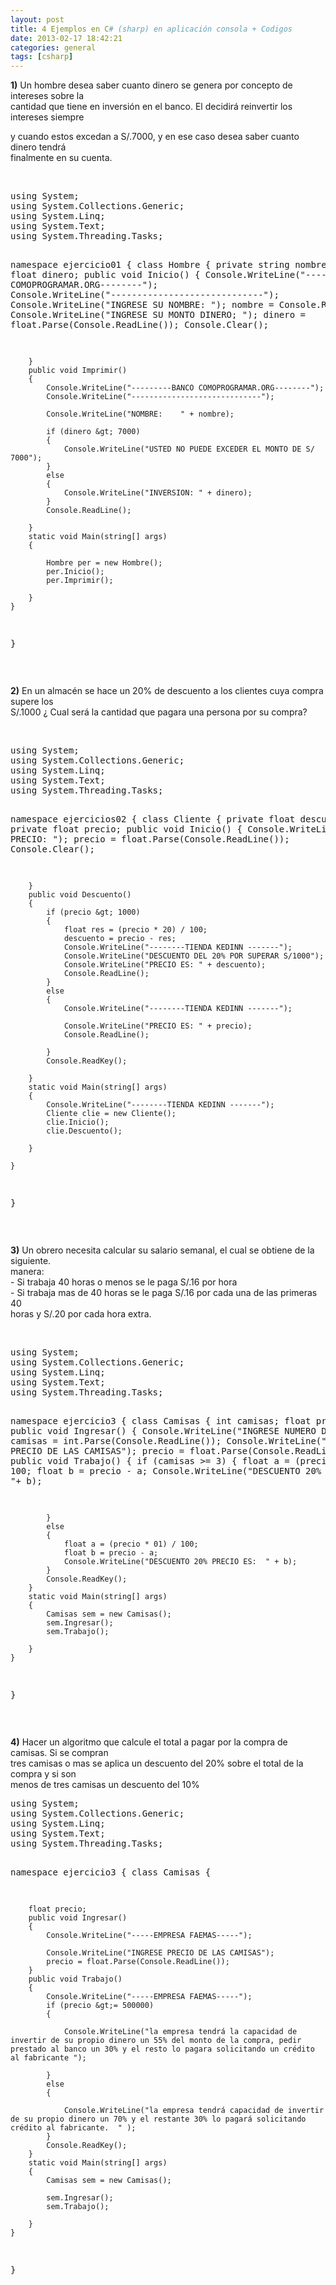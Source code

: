 ```yaml
---
layout: post
title: 4 Ejemplos en C# (sharp) en aplicación consola + Codigos
date: 2013-02-17 18:42:21
categories: general
tags: [csharp]
---
```

<p><strong>1)</strong> Un hombre desea saber cuanto dinero se genera por concepto de intereses sobre la<br />
cantidad que tiene en inversión en el banco. El decidirá reinvertir los intereses siempre<br />

y cuando estos excedan a S/.7000, y en ese caso desea saber cuanto dinero tendrá<br />
finalmente en su cuenta.<!--more--></p>
<p>&nbsp;</p>
<pre class="prettyprint">using System;
using System.Collections.Generic;
using System.Linq;
using System.Text;
using System.Threading.Tasks;

namespace ejercicio01
{
    class Hombre
    {
        private string nombre;
        private float dinero;
        public void Inicio()
        {
            Console.WriteLine("---------BANCO COMOPROGRAMAR.ORG--------");
            Console.WriteLine("-----------------------------");
            Console.WriteLine("INGRESE SU NOMBRE: ");
            nombre = Console.ReadLine();
            Console.WriteLine("INGRESE SU MONTO DINERO; ");
            dinero = float.Parse(Console.ReadLine());
            Console.Clear();

        }
        public void Imprimir()
        {
            Console.WriteLine("---------BANCO COMOPROGRAMAR.ORG--------");
            Console.WriteLine("-----------------------------");

            Console.WriteLine("NOMBRE:    " + nombre);

            if (dinero &gt; 7000)
            {
                Console.WriteLine("USTED NO PUEDE EXCEDER EL MONTO DE S/ 7000");
            }
            else
            {
                Console.WriteLine("INVERSION: " + dinero);
            }
            Console.ReadLine();

        }
        static void Main(string[] args) 
        {

            Hombre per = new Hombre();
            per.Inicio();
            per.Imprimir();

        }
    }
}</pre>
<p>&nbsp;</p>
<p><strong>2)</strong> En un almacén se hace un 20% de descuento a los clientes cuya compra supere los<br />
S/.1000 ¿ Cual será la cantidad que pagara una persona por su compra?</p>
<p>&nbsp;</p>
<pre class="prettyprint">using System;
using System.Collections.Generic;
using System.Linq;
using System.Text;
using System.Threading.Tasks;

namespace ejercicios02
{
    class Cliente
    {
        private float descuento;
        private float precio;
        public void Inicio()
        {
            Console.WriteLine("INGRESE PRECIO: ");
            precio = float.Parse(Console.ReadLine());
            Console.Clear();

        }
        public void Descuento()
        {
            if (precio &gt; 1000)
            {
                float res = (precio * 20) / 100;
                descuento = precio - res;
                Console.WriteLine("--------TIENDA KEDINN -------");
                Console.WriteLine("DESCUENTO DEL 20% POR SUPERAR S/1000");
                Console.WriteLine("PRECIO ES: " + descuento);
                Console.ReadLine();
            }
            else 
            {
                Console.WriteLine("--------TIENDA KEDINN -------");

                Console.WriteLine("PRECIO ES: " + precio);
                Console.ReadLine();

            }
            Console.ReadKey();

        }
        static void Main(string[] args)
        {
            Console.WriteLine("--------TIENDA KEDINN -------");
            Cliente clie = new Cliente();
            clie.Inicio();
            clie.Descuento();

        }

    }
}</pre>
<p>&nbsp;</p>
<p><strong>3)</strong> Un obrero necesita calcular su salario semanal, el cual se obtiene de la siguiente.<br />
manera:<br />
- Si trabaja 40 horas o menos se le paga S/.16 por hora<br />
- Si trabaja mas de 40 horas se le paga S/.16 por cada una de las primeras 40<br />
horas y S/.20 por cada hora extra.</p>
<p>&nbsp;</p>
<pre class="prettyprint">using System;
using System.Collections.Generic;
using System.Linq;
using System.Text;
using System.Threading.Tasks;

namespace ejercicio3
{
    class Camisas
    {
        int camisas;
        float precio;
        public void Ingresar() 
        {
            Console.WriteLine("INGRESE NUMERO DE CAMISAS");
            camisas = int.Parse(Console.ReadLine());
            Console.WriteLine("INGRESE PRECIO DE LAS CAMISAS");
            precio = float.Parse(Console.ReadLine());
        }
        public void Trabajo()
        {
            if (camisas &gt;= 3)
            {
                float a = (precio * 20) / 100;
                float b = precio - a;
                Console.WriteLine("DESCUENTO 20% PRECIO ES:  "+ b);

            }
            else 
            {
                float a = (precio * 01) / 100;
                float b = precio - a;
                Console.WriteLine("DESCUENTO 20% PRECIO ES:  " + b);
            }
            Console.ReadKey();
        }
        static void Main(string[] args)
        {
            Camisas sem = new Camisas();
            sem.Ingresar();
            sem.Trabajo();

        }
    }
}</pre>
<p>&nbsp;</p>
<p><strong>4)</strong> Hacer un algoritmo que calcule el total a pagar por la compra de camisas. Si se compran<br />
tres camisas o mas se aplica un descuento del 20% sobre el total de la compra y si son<br />
menos de tres camisas un descuento del 10%</p>
<pre class="prettyprint">using System;
using System.Collections.Generic;
using System.Linq;
using System.Text;
using System.Threading.Tasks;

namespace ejercicio3
{
    class Camisas
    {

        float precio;
        public void Ingresar() 
        {
            Console.WriteLine("-----EMPRESA FAEMAS-----");

            Console.WriteLine("INGRESE PRECIO DE LAS CAMISAS");
            precio = float.Parse(Console.ReadLine());
        }
        public void Trabajo()
        {
            Console.WriteLine("-----EMPRESA FAEMAS-----");
            if (precio &gt;= 500000)
            {

                Console.WriteLine("la empresa tendrá la capacidad de invertir de su propio dinero un 55% del monto de la compra, pedir prestado al banco un 30% y el resto lo pagara solicitando un crédito al fabricante ");

            }
            else 
            {

                Console.WriteLine("la empresa tendrá capacidad de invertir de su propio dinero un 70% y el restante 30% lo pagará solicitando crédito al fabricante.  " );
            }
            Console.ReadKey();
        }
        static void Main(string[] args)
        {
            Camisas sem = new Camisas();

            sem.Ingresar();
            sem.Trabajo();

        }
    }
}</pre>
<p>&nbsp;</p>
